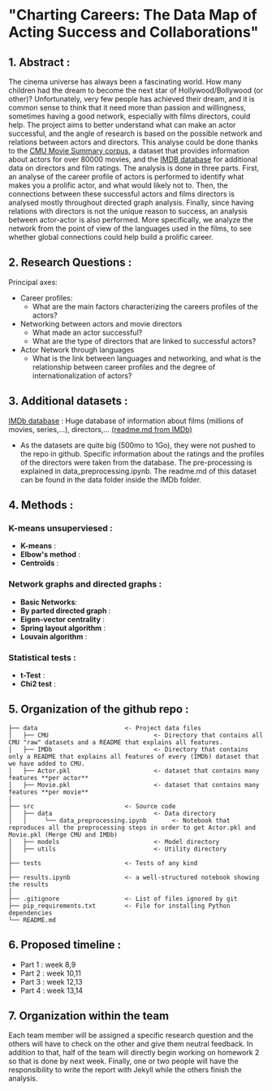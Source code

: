 # "Charting Careers: The Data Map of Acting Success and Collaborations"

## 1. Abstract : 
The cinema universe has always been a fascinating world. How many children had the dream to become the next star of Hollywood/Bollywood (or other)? Unfortunately, very few people has achieved their dream, and it is common sense to think that it need more than passion and willingness, sometimes having a good network, especially with films directors, could help. The project aims to better understand what can make an actor successful, and the angle of research is based on the possible network and relations between actors and directors. This analyse could be done thanks to the [CMU Movie Summary corpus](http://www.cs.cmu.edu/~ark/personas/), a dataset that provides information about actors for over 80000 movies, and the [IMDB database](https://datasets.imdbws.com) for additional data on directors and film ratings. The analysis is done in three parts. First, an analyse of the career profile of actors is performed to identify what makes you a prolific actor, and what would likely not to. Then, the connections between these successful actors and films directors is analysed mostly throughout directed graph analysis. Finally, since having relations with directors is not the unique reason to success, an analysis between actor-actor is also performed. More specifically, we analyze the network from the point of view of the languages used in the films, to see whether global connections could help build a prolific career.

## 2. Research Questions : 
Principal axes:
* Career profiles:
    * What are the main factors characterizing the careers profiles of the actors?
* Networking between actors and movie directors
    * What made an actor successful?
    * What are the type of directors that are linked to successful actors?
* Actor Network through languages
    * What is the link between languages and networking, and what is the relationship between career profiles and the degree of internationalization of actors?

## 3. Additional datasets : 
[IMDb database](https://datasets.imdbws.com) : Huge database of information about films (millions of movies, series,...), directors,... [(readme.md from IMDb)](https://developer.imdb.com/non-commercial-datasets/)
* As the datasets are quite big (500mo to 1Go), they were not pushed to the repo in github. Specific information about the ratings and the profiles of the directors were taken from the database. The pre-processing is explained in data_preprocessing.ipynb. The readme.md of this dataset can be found in the data folder inside the IMDb folder.

## 4. Methods : 
### K-means unsuperviesed : 
* **K-means** : 
* **Elbow's method** :
* **Centroïds** :
### Network graphs and directed graphs : 
* **Basic Networks**: 
* **By parted directed graph** :
* **Eigen-vector centrality** :
* **Spring layout algorithm** :
* **Louvain algorithm** :
### Statistical tests :
* **t-Test** :
* **Chi2 test** :


## 5. Organization of the github repo : 

```
├── data                        <- Project data files
│   ├── CMU                             <- Directory that contains all CMU "raw" datasets and a README that explains all features.
│   ├── IMDb                            <- Directory that contains only a README that explains all features of every (IMDb) dataset that we have added to CMU.
│   ├── Actor.pkl                       <- dataset that contains many features **per actor**
│   ├── Movie.pkl                       <- dataset that contains many features **per movie**
│
├── src                         <- Source code
│   ├── data                            <- Data directory
│   │     └── data_preprocessing.ipynb       <- Notebook that reproduces all the preprocessing steps in order to get Actor.pkl and Movie.pkl (Merge CMU and IMDb)
│   ├── models                          <- Model directory
│   ├── utils                           <- Utility directory
│
├── tests                       <- Tests of any kind
│
├── results.ipynb               <- a well-structured notebook showing the results
│
├── .gitignore                  <- List of files ignored by git
├── pip_requirements.txt        <- File for installing Python dependencies
└── README.md
```

## 6. Proposed timeline : 
* Part 1 : week 8,9
*	Part 2 : week 10,11
*	Part 3 : week 12,13
* Part 4 : week 13,14

## 7. Organization within the team 
Each team member will be assigned a specific research question and the others will have to check on the other and give them neutral feedback. In addition to that, half of the team will directly begin working on homework 2 so that is done by next week. Finally, one or two people will have the responsibility to write the report with Jekyll while the others finish the analysis. 

